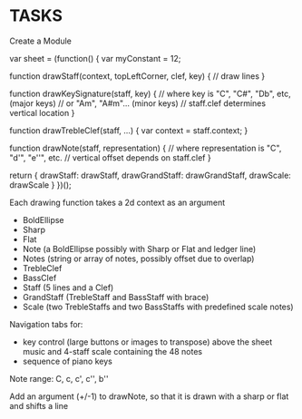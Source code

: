 # TASKS

Create a Module

var sheet = (function() {
  var myConstant = 12;

  function drawStaff(context, topLeftCorner, clef, key) {
    // draw lines
  }

  function drawKeySignature(staff, key) {
    // where key is "C", "C#", "Db", etc, (major keys)
    // or "Am", "A#m"... (minor keys)
    // staff.clef determines vertical location
  }

  function drawTrebleClef(staff, ...) {
    var context = staff.context;
  }

  function drawNote(staff, representation) {
    // where representation is "C", "d'", "e''", etc.
    // vertical offset depends on staff.clef
  }
  
  return {
    drawStaff: drawStaff,
    drawGrandStaff: drawGrandStaff,
    drawScale: drawScale
  }
})();

Each drawing function takes a 2d context as an argument

* BoldEllipse
* Sharp
* Flat
* Note (a BoldEllipse possibly with Sharp or Flat and ledger line)
* Notes (string or array of notes, possibly offset due to overlap)
* TrebleClef
* BassClef
* Staff (5 lines and a Clef)
* GrandStaff (TrebleStaff and BassStaff with brace)
* Scale (two TrebleStaffs and two BassStaffs with predefined scale notes)

Navigation tabs for:
* key control (large buttons or images to transpose) above the
sheet music and 4-staff scale containing the 48 notes
* sequence of piano keys

Note range: C, c, c', c'', b''

Add an argument (+/-1) to drawNote, so that it is drawn with a sharp or flat and shifts a line
